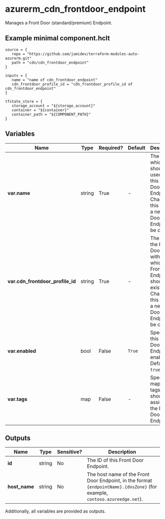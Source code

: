 # azurerm_cdn_frontdoor_endpoint

Manages a Front Door (standard/premium) Endpoint.

## Example minimal component.hclt

```hcl
source = {
   repo = "https://github.com/jumidev/terraform-modules-auto-azurerm.git" 
   path = "cdn/cdn_frontdoor_endpoint" 
}

inputs = {
   name = "name of cdn_frontdoor_endpoint" 
   cdn_frontdoor_profile_id = "cdn_frontdoor_profile_id of cdn_frontdoor_endpoint" 
}

tfstate_store = {
   storage_account = "${storage_account}" 
   container = "${container}" 
   container_path = "${COMPONENT_PATH}" 
}

```

## Variables

| Name | Type | Required? |  Default  |  Description |
| ---- | ---- | --------- |  ----------- | ----------- |
| **var.name** | string | True | -  |  The name which should be used for this Front Door Endpoint. Changing this forces a new Front Door Endpoint to be created. | 
| **var.cdn_frontdoor_profile_id** | string | True | -  |  The ID of the Front Door Profile within which this Front Door Endpoint should exist. Changing this forces a new Front Door Endpoint to be created. | 
| **var.enabled** | bool | False | `True`  |  Specifies if this Front Door Endpoint is enabled? Defaults to `true`. | 
| **var.tags** | map | False | -  |  Specifies a mapping of tags which should be assigned to the Front Door Endpoint. | 



## Outputs

| Name | Type | Sensitive? | Description |
| ---- | ---- | --------- | --------- |
| **id** | string | No  | The ID of this Front Door Endpoint. | 
| **host_name** | string | No  | The host name of the Front Door Endpoint, in the format `{endpointName}.{dnsZone}` (for example, `contoso.azureedge.net`). | 

Additionally, all variables are provided as outputs.
